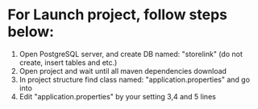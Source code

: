 # For Launch project, follow steps below:
1) Open PostgreSQL server, and create DB named: "storelink" (do not create, insert tables and etc.)
2) Open project and wait until all maven dependencies download
3) In project structure find class named: "application.properties" and go into
4) Edit "application.properties" by your setting 3,4 and 5 lines
